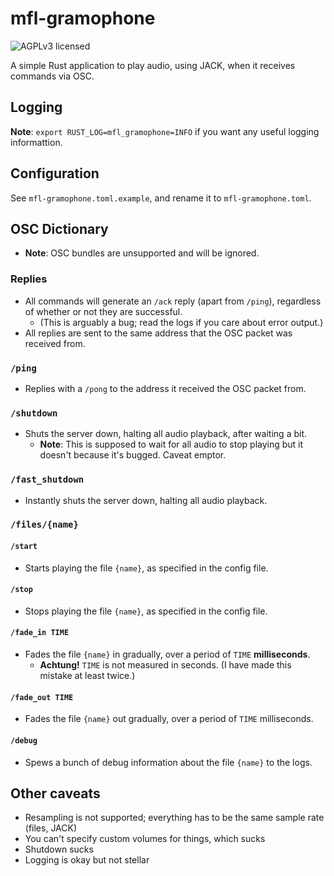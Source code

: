 mfl-gramophone
==============

![AGPLv3 licensed](https://www.gnu.org/graphics/agplv3-155x51.png)

A simple Rust application to play audio, using JACK, when it receives commands via OSC.

## Logging

**Note**: `export RUST_LOG=mfl_gramophone=INFO` if you want any useful logging informattion.

## Configuration

See `mfl-gramophone.toml.example`, and rename it to `mfl-gramophone.toml`.

## OSC Dictionary

- **Note**: OSC bundles are unsupported and will be ignored.

### Replies

- All commands will generate an `/ack` reply (apart from `/ping`), regardless
  of whether or not they are successful.
  - (This is arguably a bug; read the logs if you care about error output.)
- All replies are sent to the same address that the OSC packet was received
  from.

### `/ping`

- Replies with a `/pong` to the address it received the OSC packet from.

### `/shutdown`

- Shuts the server down, halting all audio playback, after waiting a bit.
  - **Note**: This is supposed to wait for all audio to stop playing but it
    doesn't because it's bugged. Caveat emptor.

### `/fast_shutdown`

- Instantly shuts the server down, halting all audio playback.

### `/files/{name}`

#### `/start`

- Starts playing the file `{name}`, as specified in the config file.

#### `/stop`

- Stops playing the file `{name}`, as specified in the config file.

#### `/fade_in TIME`

- Fades the file `{name}` in gradually, over a period of `TIME` **milliseconds**.
  - **Achtung!** `TIME` is not measured in seconds. (I have made this mistake
    at least twice.)

#### `/fade_out TIME`

- Fades the file `{name}` out gradually, over a period of `TIME` milliseconds.

#### `/debug`

- Spews a bunch of debug information about the file `{name}` to the logs.

## Other caveats

- Resampling is not supported; everything has to be the same sample rate (files,
  JACK)
- You can't specify custom volumes for things, which sucks
- Shutdown sucks
- Logging is okay but not stellar

